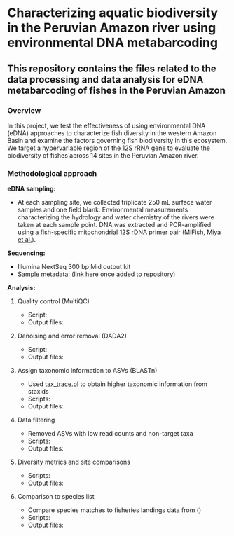 # Characterizing aquatic biodiversity in the Peruvian Amazon river using environmental DNA metabarcoding
## This repository contains the files related to the data processing and data analysis for eDNA metabarcoding of fishes in the Peruvian Amazon

### Overview 
In this project, we test the effectiveness of using environmental DNA (eDNA) approaches to characterize fish diversity in the western Amazon Basin and examine the factors governing fish biodiversity in this ecosystem. We target a hypervariable region of the 12S rRNA gene to evaluate the biodiversity of fishes across 14 sites in the Peruvian Amazon river.

### Methodological approach
**eDNA sampling:** 
  - At each sampling site, we collected triplicate 250 mL surface water samples and one field blank. Environmental measurements characterizing the hydrology and water chemistry of the rivers were taken at each sample point. DNA was extracted and PCR-amplified using a fish-specific mitochondrial 12S rDNA primer pair (MiFish, [Miya et al.](https://royalsocietypublishing.org/doi/10.1098/rsos.150088)). 

**Sequencing:** 
  - Illumina NextSeq 300 bp Mid output kit
  - Sample metadata: (link here once added to repository)

**Analysis:**
1. Quality control (MultiQC)
   - Script: 
   - Output files: 
   
2. Denoising and error removal (DADA2)
   - Script: 
   - Output files: 

3. Assign taxonomic information to ASVs (BLASTn)
   - Used [tax_trace.pl](https://github.com/theo-allnutt-bioinformatics/scripts/blob/master/tax_trace.pl) to obtain higher taxonomic information from staxids
   - Scripts:
   - Output files: 

4. Data filtering
   - Removed ASVs with low read counts and non-target taxa
   - Scripts:
   - Output files:

5. Diversity metrics and site comparisons
   - Scripts:
   - Output files: 

6. Comparison to species list
   - Compare species matches to fisheries landings data from ()
   - Scripts:
   - Output files: 
